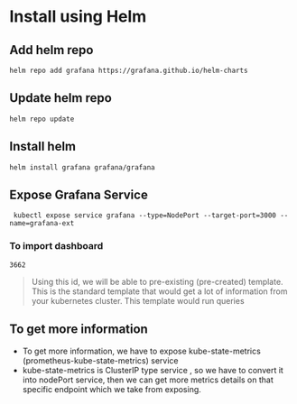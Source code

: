 # Install using Helm

## Add helm repo

`helm repo add grafana https://grafana.github.io/helm-charts`

## Update helm repo

`helm repo update`

## Install helm 

`helm install grafana grafana/grafana`

## Expose Grafana Service

` kubectl expose service grafana --type=NodePort --target-port=3000 --name=grafana-ext`

### To import dashboard
`3662`
>Using this id, we will be able to pre-existing (pre-created) template. This is the standard template that would get a lot of information from your kubernetes cluster. This template would run queries

## To get more information

* To get more information, we have to expose kube-state-metrics (prometheus-kube-state-metrics) service 
* kube-state-metrics is ClusterIP type service , so we have to convert it into nodePort service, then we can get more metrics details on that specific endpoint  which we take from exposing.
